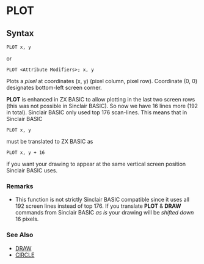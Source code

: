 # PLOT

## Syntax

```
PLOT x, y
```
 
or

``` 
PLOT <Attribute Modifiers>; x, y
```
Plots a _pixel_ at coordinates (x, y) (pixel column, pixel row). Coordinate (0, 0) designates bottom-left screen corner.

**PLOT** is enhanced in ZX BASIC to allow plotting in the last two screen rows (this was not possible in Sinclair BASIC). So now we have 16 lines more (192 in total). Sinclair BASIC only used top 176 scan-lines. This means that in Sinclair BASIC

```
PLOT x, y
```

must be translated to ZX BASIC as

```
PLOT x, y + 16
```

if you want your drawing to appear at the same vertical screen position Sinclair BASIC uses.

### Remarks

* This function is not strictly Sinclair BASIC compatible since it uses all 192 screen lines instead of top 176. If you translate **PLOT** & **DRAW** commands from Sinclair BASIC _as is_ your drawing will be _shifted down_ 16 pixels.

### See Also
* [DRAW](draw.md)
* [CIRCLE](circle.md)
